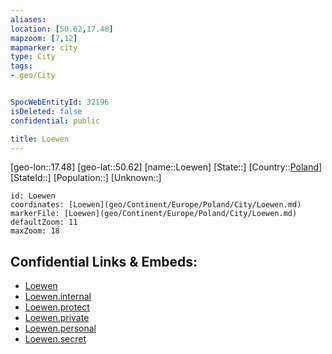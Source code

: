 ```yaml
---
aliases: 
location: [50.62,17.48]
mapzoom: [7,12] 
mapmarker: city 
type: City
tags:
- geo/City


SpocWebEntityId: 32196
isDeleted: false
confidential: public

title: Loewen
---
```

[geo-lon::17.48]
[geo-lat::50.62]
[name::Loewen]
[State::]
[Country::[Poland](geo/Continent/Europe/Poland.md)]
[StateId::]
[Population::]
[Unknown::]


```leaflet
id: Loewen
coordinates: [Loewen](geo/Continent/Europe/Poland/City/Loewen.md)
markerFile: [Loewen](geo/Continent/Europe/Poland/City/Loewen.md)
defaultZoom: 11 
maxZoom: 18
```


## Confidential Links & Embeds: 
- [Loewen](../../../../../../_public/geo/Continent/Europe/Poland/City/Loewen.md) 
- [Loewen.internal](../../../../../../_internal/geo/Continent/Europe/Poland/City/Loewen.internal.md) 
- [Loewen.protect](../../../../../../_protect/geo/Continent/Europe/Poland/City/Loewen.protect.md) 
- [Loewen.private](../../../../../../_private/geo/Continent/Europe/Poland/City/Loewen.private.md) 
- [Loewen.personal](../../../../../../_personal/geo/Continent/Europe/Poland/City/Loewen.personal.md) 
- [Loewen.secret](../../../../../../_secret/geo/Continent/Europe/Poland/City/Loewen.secret.md) 

